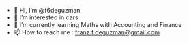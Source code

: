 - 👋 Hi, I’m @f6deguzman
- 👀 I’m interested in cars
- 🌱 I’m currently learning Maths with Accounting and Finance
- 📫 How to reach me : franz.f.deguzman@gmail.com
